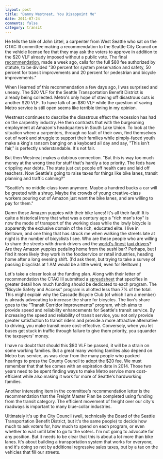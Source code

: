 ```yaml
---
layout: post
title: "Danny Westneat, You Disappoint Me"
date: 2011-07-24
comments: false
category: transit
---
```

He tells the tale of John Littel, a carpenter from West Seattle who sat on the CTAC III committee making a recommendation to the Seattle City Council on the vehicle license fee that they may ask the voters to approve in addition to the $20 VLF already imposed without a public vote. The final [recommendation][0], made a week ago, calls for the full $80 fee authorized by statute, to be divided "30 percent for system preservation and safety, 50 percent for transit improvements and 20 percent for pedestrian and bicycle improvements."

When I learned of this recommendation a few days ago, I was surprised and uneasy. The $20 VLF for the Seattle Transportation Benefit District is already being collected. Metro's only hope of staving off disastrous cuts is another $20 VLF. To have talk of an $80 VLF while the question of saving Metro service is still open seems like terrible timing in my opinion.

Westneat continues to describe the disastrous effect the recession has had on the carpentry industry. He then contrasts that with the burgeoning employment at Amazon's headquarters in South Lake Union. To look at the situation where a carpenters, through no fault of their own, find themselves out of work and struggle to support their families while pimply-faced youth make a king's ransom banging on a keyboard all day and say, "This isn't fair," is perfectly understandable. It's not fair.

But then Westneat makes a dubious connection. "But this is way too much money at the wrong time for stuff that's hardly a top priority. The feds have crippling war debts. The state just cut people off health care and laid off teachers. Now Seattle's going to raise taxes for things like bike lanes, transit planning and traffic calming?"

"Seattle's no middle-class town anymore. Maybe a hundred bucks a car will be greeted with a shrug. Maybe the crowds of young creative-class workers pouring out of Amazon just want the bike lanes, and are willing to pay for them."

Damn those Amazon yuppies with their bike lanes! It's all their fault! It is quite a historical irony that what was a century ago a "rich man's toy" is now the mode of transport of the working class while the lowly bicycle is apparently the exclusive domain of the rich, educated elite. I live in Belltown, and one thing that has struck me when walking the streets late at night is the number of bicyclists I see. Who are these people who are willing to share the streets with drunk drivers and the [world's finest][1] [taxi drivers][2]? Are they Amazon yuppies pedaling home from the sushi bar? Perhaps, but I find it more likely they work in the foodservice or retail industries, heading home after a long evening shift. (I'd ask them, but trying to take a survey of passing bicyclists at 1 AM would be a little weird, even for Belltown.)

Let's take a closer look at the funding plan. Along with their letter of recommendation the CTAC III submitted a [spreadsheet][3] that specifies in greater detail how much funding should be dedicated to each program. The "Bicycle Safety and Access" program is allotted less than 7% of the total. This might explain why the Cascade Bicycle Club (of which I am a member) is already advocating to increase the share for bicycles. The lion's share goes to the "Transit Corridor Improvements" program, which aims to provide speed and reliability enhancements for Seattle's transit service. By increasing the speed and reliability of transit service, you not only provide greater satisfaction to transit riders and provide a more attractive alternative to driving, you make transit more cost-effective. Conversely, when you let buses get stuck in traffic through failure to give them priority, you squander the taxpayers' money.

I have no doubt that should this $80 VLF be passed, it will be a strain on some working families. But a great many working families also depend on Metro bus service, as was clear from the many people who packed hearings to press the County Council to adopt the $20 fee. We must remember that that fee comes with an expiration date in 2014\. Those two years need to be spent finding ways to make Metro service more cost-efficient while also making it work for more of Seattle's hardworking families.

Another interesting item in the committee's recommendation letter is the recommendation that the Freight Master Plan be completed using funding from the transit category. The efficient movement of freight over our city's roadways is important to many blue-collar industries.

Ultimately it's up the City Council (well, technically the Board of the Seattle Transportation Benefit District, but it's the same people) to decide how much to ask voters for, how much to spend on each program, or even whether to wait until later to go to the voters. I'm not going to advocate for any position. But it needs to be clear that this is about a lot more than bike lanes. It's about building a transportation system that works for everyone, and it's doing so not by additional regressive sales taxes, but by a tax on the vehicles that fill our streets.


[0]: http://www.seattle.gov/transportation/docs/ctac/CTAC%203%20Recommendation%20Letter%20FINAL.pdf
[1]: http://seattletimes.nwsource.com/html/localnews/2014139319_rachel06m.html
[2]: http://www.seattlepi.com/local/article/Cab-slams-into-bank-makes-drive-thru-1438878.php
[3]: http://www.seattle.gov/transportation/docs/ctac/FINAL%20CTAC%20Proposal%20Matrix%207-15-11.pdf
